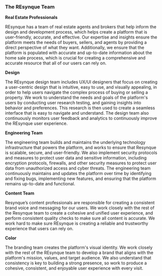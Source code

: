### The REsynque Team

**Real Estate Professionals** 

REsynque has a team of real estate agents and brokers that help inform the design and development process, which helps create a platform that is user-friendly, accurate, and effective. Our expertise and insights ensure the platform meets the needs of buyers, sellers, and agents by providing a direct perspective of what they want.
Additionally, we ensure that the platform is populated with accurate and up-to-date information about the home sale process, which is crucial for creating a comprehensive and accurate resource that all of our users can rely on.

**Design**

The REsynque design team includes UX/UI designers that focus on creating a user-centric design that is intuitive, easy to use, and visually appealing, in order to help users navigate the complex process of buying or selling a property.
We work to understand the needs and goals of the platform's users by conducting user research testing, and gaining insights into behavior and preferences. This research is then used to create a seamless interface that is easy to navigate and understand. The design team also continuously monitors user feedback and analytics to continuously improve the REsynque user experience.

**Engineering Team**

The engineering team builds and maintains the underlying technology infrastructure that powers the platform, and works to ensure that Resynque is scalable, secure, and user-friendly. We also implement security protocols and measures to protect user data and sensitive information, including encryption protocols, firewalls, and other security measures to protect user data from unauthorized access and cyber threats.
The engineering team continuously maintains and updates the platform over time by identifying and fixing bugs, implementing new features, and ensuring that the platform remains up-to-date and functional.

**Content Team** 

Resynque’s content professionals are responsible for creating a consistent brand voice and messaging for our users. We work closely with the rest of the Resynque team to create a cohesive and unified user experience, and perform consistent quality checks to make sure all content is accurate. We work hard to make sure REsynque is creating a reliable and trustworthy experience that users can rely on.

**Color**

The branding team creates the platform's visual identity. We work closely with the rest of the REsynque team to develop a brand that aligns with the platform's mission, values, and target audience. We also understand that consistency is key to building a strong presence, so work to produce a cohesive, consistent, and enjoyable user experience with every visit.
